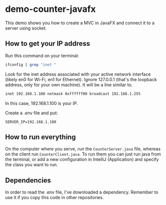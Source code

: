 # demo-counter-javafx

This demo shows you how to create a MVC in JavaFX and connect it to a server using socket.

## How to get your IP address

Run this command on your terminal:

```sh
ifconfig | grep "inet "
```

Look for the inet address associated with your active network interface (likely en0 for Wi-Fi, en1 for Ethernet). Ignore 127.0.0.1 (that's the loopback address, only for your own machine). It will be a line similar to. 

```sh
inet 192.168.1.100 netmask 0xffffff00 broadcast 192.168.1.255
```

In this case, 192.168.1.100 is your IP.

Create a .env file and put:

```
SERVER_IP=192.168.1.100
```

## How to run everything

On the computer where you serve, run the `CounterServer.java` file, whereas on the client run `CounterClient.java`. To run them you can just run java from the terminal, or add a new configuration in IntelliJ (Application) and specify the class you want to run.

## Dependencies

In order to read the .env file, I've downloaded a dependency. Remember to use it if you copy this code in other repositories.